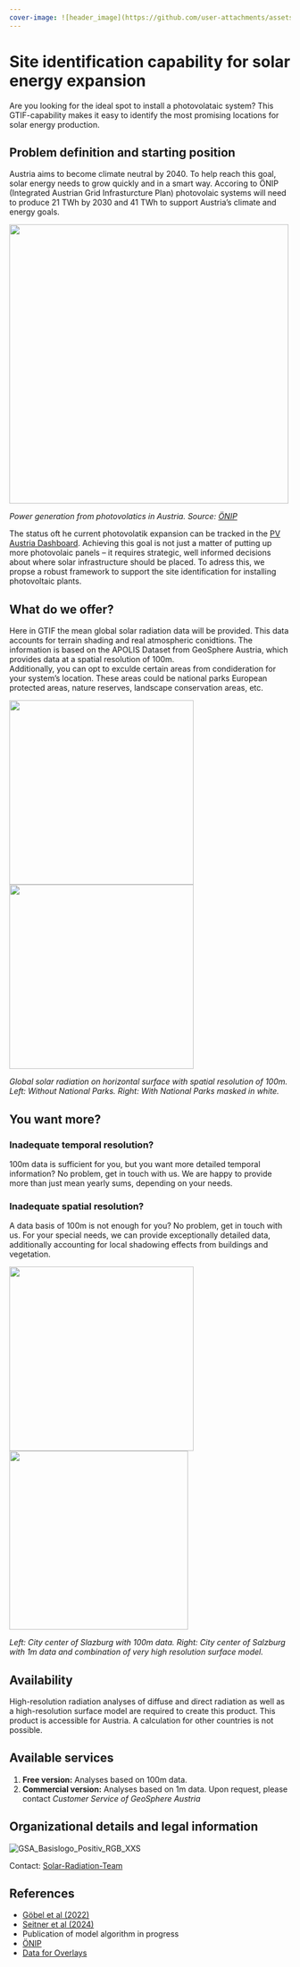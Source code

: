 ```yaml
---
cover-image: ![header_image](https://github.com/user-attachments/assets/b8eda311-d699-4937-8d0e-34258fd31ece)
---
```


# Site identification capability for solar energy expansion

Are you looking for the ideal spot to install a photovolataic system? This GTIF-capability makes it easy to identify the most promising locations for solar energy production.

## Problem definition and starting position 

Austria aims to become climate neutral by 2040. To help reach this goal, solar energy needs to grow quickly and in a smart way. Accoring to ÖNIP (Integrated Austrian Grid Infrasturcture Plan) photovolaic systems will need to produce 21 TWh by 2030 and 41 TWh to support Austria’s climate and energy goals.  

<p float="left">
  <img src="https://github.com/user-attachments/assets/18721e6b-adfe-44c4-be51-fb485f5a6adb" width="500" /> 
</p>

_Power generation from photovolatics in Austria. Source: [ÖNIP](https://www.bmwet.gv.at/Services/Publikationen/publikationen-energie/netzinfrastrukturplan.html)_

The status oft he current photovolatik expansion can be tracked in the  [PV Austria Dashboard]( https://pvaustria.at/dashboard/).  Achieving this goal is not just a matter of putting up more photovolaic panels – it requires strategic, well informed decisions about where solar infrastructure should be placed. To adress this, we propse a robust framework to support the site identification for installing photovoltaic plants. 

## What do we offer? 

Here in GTIF the mean global solar radiation data will be provided. This data accounts for terrain shading and real atmospheric conidtions. The information is based on the APOLIS Dataset from GeoSphere Austria, which provides data at a spatial resolution of 100m.  
Additionally, you can opt to exculde certain areas from condideration for your system’s location. These areas could be national parks European protected areas, nature reserves, landscape conservation areas, etc.  


<p float="left">
  <img src="https://github.com/user-attachments/assets/0167231f-199c-4c08-a1a7-1bb2dd161b9a" width="330" />
  <img src="https://github.com/user-attachments/assets/f62f2fe1-6bb5-47f4-a261-ae6f530c2489" width="330" /> 
</p>

_Global solar radiation on horizontal surface with spatial resolution of 100m. Left: Without National Parks. Right: With National Parks masked in white._

## You want more? 

### Inadequate temporal resolution? 
100m data is sufficient for you, but you want more detailed temporal information? No problem, get in touch with us. We are happy to provide more than just mean yearly sums, depending on your needs.   

### Inadequate spatial resolution?
A data basis of 100m is not enough for you? No problem, get in touch with us.  For your special needs, we can provide exceptionally detailed data, additionally accounting for local shadowing effects from buildings and vegetation.

<p float="left">
  <img src="https://github.com/user-attachments/assets/22999b29-53d7-4bdd-9a14-eb73a95658c5 " width="330" /> 
  <img src="https://github.com/user-attachments/assets/d3cbee48-98ce-4aa7-a648-1af4538f3a0c" width="320" /> 
</p>

_Left: City center of Slazburg with 100m data. Right: City center of Salzburg with 1m data and combination of very high resolution surface model._


## Availability
High-resolution radiation analyses of diffuse and direct radiation as well as a high-resolution surface model are required to create this product. 
This product is accessible for Austria. A calculation for other countries is not possible. 

## Available services

1. **Free version:** Analyses based on 100m data.
2. **Commercial version:** Analyses based on 1m data. Upon request, please contact _Customer Service of GeoSphere Austria_

## Organizational details and legal information

![GSA_Basislogo_Positiv_RGB_XXS](https://github.com/user-attachments/assets/e4a90124-22af-4c13-b659-f91991b36d0d)

Contact: [Solar-Radiation-Team](mailto:solar@geosphere.at)

## References
* [Göbel et al (2022)](https://doi.org/10.5194/ems2022-396)
* [Seitner et al (2024)](https://doi.org/10.5194/ems2024-366)
* Publication of model algorithm in progress 
* [ÖNIP](https://www.bmwet.gv.at/Services/Publikationen/publikationen-energie/netzinfrastrukturplan.html)
* [Data for Overlays](https://www.data.gv.at/katalog/dataset/naturschutzgebietesterreich2024)
